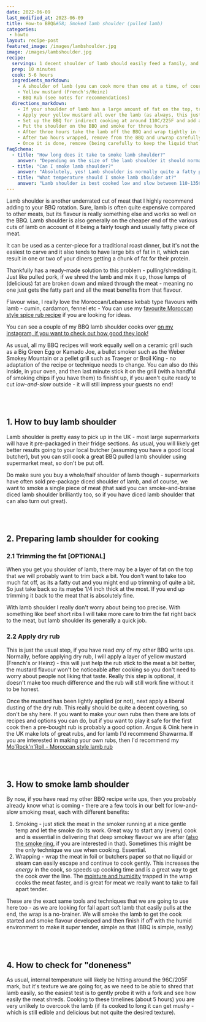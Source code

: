 ```yaml
---
date: 2022-06-09
last_modified_at: 2023-06-09
title: How-to BBQ&#58; Smoked lamb shoulder (pulled lamb)
categories:
 - howto
layout: recipe-post
featured_image: /images/lambshoulder.jpg
image: /images/lambshoulder.jpg
recipe:
  servings: 1 decent shoulder of lamb should easily feed a family, and if being used as pulled lamb in tacos or similar can stretch further
  prep: 10 minutes
  cook: 5-6 hours
  ingredients_markdown:
    - A shoulder of lamb (you can cook more than one at a time, of course)
    - Yellow mustard (French's/Heinz)
    - BBQ Rub (see notes for recommendations)
  directions_markdown:
    - If your shoulder of lamb has a large amount of fat on the top, trim some of it off. We don't need to be as aggressive as we would be on some other cuts, so just trim off any really big fatty parts.
    - Apply your yellow mustard all over the lamb (as always, this just helps the rub stick) and then liberally apply your rub of choice. I personally strongly recommend Angus & Oink's Shawarma rub, its a great combo with all lamb cooks, but a simple salt & pepper rub would work too.
    - Set up the BBQ for indirect cooking at around 110C/225F and add a few (three or so) pieces of wood. Lamb has a strong, robust flavour so it can stand up to stronger smoking if thats what you prefer.
    - Put the shoulder on the BBQ and smoke for three hours
    - After three hours take the lamb off the BBQ and wrap tightly in foil (or butchers paper if you prefer), return the BBQ and cook for another two hours - at this point it's fine to let the temperature creep up to around 135C/275F, the foil and moisture trapped within the package will insulate the meat well and will continue to cook gently.
    - After two hours wrapped, remove from the BBQ and unwrap carefully (hot steam may escape so be careful) and probe the lamb. At this point it will probably already be pretty soft - if it shreds easily with a fork its done, if not then return to the BBQ to finish off, checking in 30 minute intervals until it is done.
    - Once it is done, remove (being carefully to keep the liquid that has gathered in the foil wrapping), shred the lamb and mix with the liquid. Serve with tacos or soft white rolls
faqSchema:
  - title: "How long does it take to smoke lamb shoulder?"
    answer: "Depending on the size of the lamb shoulder it should normally take 5-6 hours smoking it low and slow (at about 110C/225F)"
  - title: "Can I smoke lamb shoulder?"
    answer: "Absolutely, yes! Lamb shoulder is normally quite a fatty piece of meat, so isn't great for a roast, but it shreds beautifully to make pulled-lamb"
  - title: "What temperature should I smoke lamb shoulder at?"
    answer: "Lamb shoulder is best cooked low and slow between 110-135C/225-275F."
---
```


Lamb shoulder is another underrated cut of meat that I highly recommend adding to your BBQ rotation. Sure, lamb is often quite expensive compared to other meats, but its flavour is really something else and works so well on the BBQ. Lamb shoulder is also generally on the cheaper end of the various cuts of lamb on account of it being a fairly tough and usually fatty piece of meat.

It can be used as a center-piece for a traditional roast dinner, but it's not the easiest to carve and it also tends to have large bits of fat in it, which can result in one or two of your diners getting a chunk of fat for their protein.

Thankfully has a ready-made solution to this problem - pulling/shredding it. Just like pulled pork, if we shred the lamb and mix it up, those lumps of (delicious) fat are broken down and mixed through the meat - meaning no one just gets the fatty part and all the meat benefits from that flavour.

Flavour wise, I really love the Moroccan/Lebanese kebab type flavours with lamb - cumin, cardamon, fennel etc - You can use my <a href="https://www.robbishfood.com/recipes/2023/06/06/moroccan-style-spice-mix/" target="_blank">favourite Moroccan style spice rub recipe</a> if you are looking for ideas.

You can see a couple of my BBQ lamb shoulder cooks over <a href="https://www.instagram.com/p/CDo_SXBBqO1/" target="_blank">on my instagram, if you want to check out how good they look!</a>

As usual, all my BBQ recipes will work equally well on a ceramic grill such as a Big Green Egg or Kamado Joe, a bullet smoker such as the Weber Smokey Mountain or a pellet grill such as Traeger or Broil King - no adaptation of the recipe or technique needs to change. You can also do this inside, in your oven, and then last minute stick it on the grill (with a handful of smoking chips if you have them) to finisht up, if you aren't quite ready to cut _low-and-slow_ outside - it will still impress your guests no end!

<br>
<br>

## 1. How to buy lamb shoulder
Lamb shoulder is pretty easy to pick up in the UK - most large supermarkets will have it pre-packaged in their fridge sections. As usual, you will likely get better results going to your local butcher (assuming you have a good local butcher), but you can still cook a great BBQ pulled lamb shoulder using supermarket meat, so don't be put off.

Do make sure you buy a whole/half shoulder of lamb though - supermarkets have often sold pre-package diced shoulder of lamb, and of course, we want to smoke a single piece of meat (that said you can smoke-and-braise diced lamb shoulder brilliantly too, so if you have diced lamb shoulder that can also turn out great).

<br>
<br>

## 2. Preparing lamb shoulder for cooking
### 2.1 Trimming the fat [OPTIONAL]
When you get you shoulder of lamb, there may be a layer of fat on the top that we will probably want to trim back a bit. You don't want to take too much fat off, as its a fatty cut and you might end up trimming of quite a bit. So just take back so its maybe 1/4 inch thick at the most. If you end up trimming it back to the meat that is absolutely fine.

With lamb shoulder I really don't worry about being too precise. With something like beef short ribs I will take more care to trim the fat right back to the meat, but lamb shoulder its generally a quick job.

### 2.2 Apply dry rub
This is just the usual step, if you have read _any_ of my other BBQ write ups. Normally, before applying dry rub, I will apply a layer of yellow mustard (French's or Heinz) - this will just help the rub stick to the meat a bit better, the mustard flavour won't be noticeable after cooking so you don't need to worry about people not liking that taste. Really this step is optional, it doesn't make too much difference and the rub will still work fine without it to be honest.

Once the mustard has been lightly applied (or not), next apply a liberal dusting of the dry rub. This really should be quite a decent covering, so don't be shy here. If you want to make your own rubs then there are lots of recipes and options you can do, but if you want to play it safe for the first cook then a pre-bought rub is probably a good option. Angus & Oink here in the UK make lots of great rubs, and for lamb I'd recommend Shawarma. If you are interested in making your own rubs, then I'd recommend my <a href="https://www.robbishfood.com/recipes/2023/06/06/moroccan-style-spice-mix/" target="_blank">Mo'Rock'n'Roll - Moroccan style lamb rub</a>

<br>
<br>

## 3. How to smoke lamb shoulder
By now, if you have read my other BBQ recipe write ups, then you probably already know what is coming - there are a few tools in our belt for low-and-slow smoking meat, each with different benefits:

1. Smoking - just stick the meat in the smoker running at a nice gentle temp and let the smoke do its work. Great way to start any (every) cook and is essential in delivering that deep smokey flavour we are after (<a href="https://www.robbishfood.com/science/2021/03/05/how-to-bbq-smoke-ring/" target="_blank">also the smoke ring</a>, if you are interested in that). Sometimes this might be the only technique we use when cooking. Essential.
2. Wrapping - wrap the meat in foil or butchers paper so that no liquid or steam can easily escape and continue to cook gently. This increases the _energy_ in the cook, so speeds up cooking time and is a great way to get the cook over the line. The <a href="https://www.robbishfood.com/science/2021/01/08/humidity-and-cooking/" target="_blank">moisture and humidity</a> trapped in the wrap cooks the meat faster, and is great for meat we really want to take to fall apart tender.

These are the exact same tools and techniques that we are going to use here too - as we are looking for fall apart soft lamb that easily pulls at the end, the wrap is a no-brainer. We will smoke the lamb to get the cook started and smoke flavour developed and then finish if off with the humid environment to make it super tender, simple as that (BBQ is simple, really)


<br>
<br>

## 4. How to check for "doneness"
As usual, internal temperature will likely be hitting around the 96C/205F mark, but it's texture we are going for, as we need to be able to shred that lamb easily, so the easiest test is to gently probe it with a fork and see how easily the meat shreds. Cooking to these timelines (about 5 hours) you are very unlikely to overcook the lamb (if its cooked to long it can get mushy - which is still edible and delicious but not quite the desired texture).

<br>
<br>
